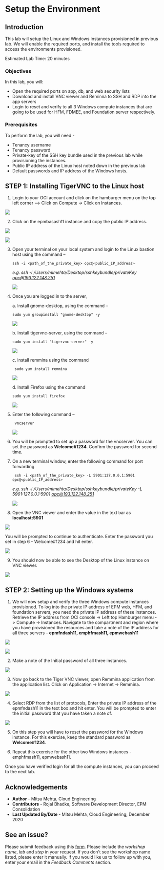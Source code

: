 # Setup the Environment

## Introduction

This lab will setup the Linux and Windows instances provisioned in previous lab. We will enable the required ports, and install the tools required to access the environments provisioned. 

Estimated Lab Time: 20 minutes

### Objectives

In this lab, you will:
* Open the required ports on app, db, and web security lists
* Download and install VNC viewer and Reminna to SSH and RDP into the app servers
* Login to reset and verify to all 3 Windows compute instances that are going to be used for HFM, FDMEE, and Foundation server respectively.

### Prerequisites

To perform the lab, you will need - 

* Tenancy username 
* Tenancy password
* Private-key of the SSH key bundle used in the previous lab while provisioning the instances. 
* Public IP address of the Linux host noted down in the previous lab
* Default passwords and IP address of the Windows hosts.

## **STEP 1**: Installing TigerVNC to the Linux host

1. Login to your OCI account and click on the hamburger menu on the top left corner –> Click on Compute -> Click on Instances. 

![](./images/image1.png "")

2. Click on the epmbasash11 instance and copy the public IP address.

![](./images/image2.png "")

![](./images/image3.png "")

3. Open your terminal on your local system and login to the Linux bastion host using the command – 

   ``ssh -i <path_of_the_private_key> opc@<public_IP_address>``

   *e.g. ssh -i /Users/mimehta/Desktop/sshkeybundle/privateKey opc@193.122.148.251*

   ![](./images/image4.png "")

4. Once you are logged in to the server, 

   a. Install gnome-desktop, using the command – 

      `` sudo yum groupinstall "gnome-desktop" -y ``

      ![](./images/image5.png "")

   b. Install tigervnc-server, using the command – 

      `` sudo yum install "tigervnc-server" -y `` 

      ![](./images/image6.png "")

   c. Install remmina using the command 	

      `` sudo yum install remmina``

      ![](./images/image7.png "")

   d. Install Firefox using the command 	

      `` sudo yum install firefox ``

      ![](./images/image8.png "")

5. Enter the following command – 

      `` vncserver``

      ![](./images/image9.png "")
      
6. You will be prompted to set up a password for the vncserver. You can set the password as **Welcome#1234**. Confirm the password for second time.

7. On a new terminal window, enter the following command for port forwarding. 

   `` ssh -i <path_of_the_private_key> -L 5901:127.0.0.1:5901 opc@<public_IP_address>``
   
   *e.g. ssh -i /Users/mimehta/Desktop/sshkeybundle/privateKey -L 5901:127.0.0.1:5901 opc@193.122.148.251*

   ![](./images/image10.png "")

8. Open the VNC viewer and enter the value in the text bar as **localhost:5901**

![](./images/image11.png "")

You will be prompted to continue to authenticate. Enter the password you set in step 6 - Welcome#1234 and hit enter.

![](./images/image12.png "")

9. You should now be able to see the Desktop of the Linux instance on VNC viewer. 

![](./images/image13.png "")

## **STEP 2:** Setting up the Windows systems

1. We will now setup and verify the three Windows compute instances provisioned. To log into the private IP address of EPM web, HFM, and foundation servers, you need the private IP address of these instances. Retrieve the IP address from OCI console -> Left top Hamburger menu -> Compute -> Instances. Navigate to the compartment and region where you have provisioned the resources and take a note of the IP address for all three servers - **epmfndash11, emphfmash11, epmwebash11**

![](./images/image14.png "")

![](./images/image15.png "")

2. Make a note of the Initial password of all three instances.

![](./images/image16.png "")

3. Now go back to the Tiger VNC viewer, open Remmina application from the application list. Click on Application -> Internet -> Remmina. 

![](./images/image17.png "")

4. Select RDP from the list of protocols, Enter the private IP address of the epmfndash11 in the text box and hit enter. You will be prompted to enter the initial password that you have taken a note of. 

![](./images/image18.png "")
 
5. On this step you will have to reset the password for the Windows instance. For this exercise, keep the standard password as **Welcome#1234**.

6. Repeat this exercise for the other two Windows instances - emphfmash11, epmwebash11.

Once you have verified login for all the compute instances, you can proceed to the next lab.

## Acknowledgements
* **Author** - Mitsu Mehta, Cloud Engineering
* **Contributors** - Rojal Bhadke, Software Development Director, EPM Consolidation
* **Last Updated By/Date** - Mitsu Mehta, Cloud Engineering, December 2020

## See an issue?
Please submit feedback using this [form](https://apexapps.oracle.com/pls/apex/f?p=133:1:::::P1_FEEDBACK:1). Please include the *workshop name*, *lab* and *step* in your request.  If you don't see the workshop name listed, please enter it manually. If you would like us to follow up with you, enter your email in the *Feedback Comments* section.
